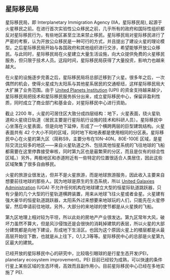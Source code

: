 ## 星际移民局


星际移民局，即 Interplanetary Immigration Agency (IIA，星际移民局), 起源于火星移民之前。在进行首次实验性公众移民之前，几乎所有的政府和国际性组织都反对星际移民行为，有些地区甚至立法来禁止移民。星际移民局对星际移民进行了严密的考察，认为开放公众移民是一种可行的方式，并且提出了建设火星的理论模型。之后星际移民局开始与各国政府和其他组织进行交涉，希望能够开放公众移民。与此同时，星际移民局在火星建立大量生活设施，向大众提供免费的火星移民服务，但只限于技术人员。这段时间，星际移民局获得了大量投资，影响力也越来越大。


在火星的设施逐步完善之后，星际移民局将总部迁移到了火星。很多年之后，一次偶然的机会，使得火星成为太阳系与其他星系居民的交通枢纽，这样星际移民局大大扩展了业务范围。由于 [United Planets Institution](upi.md) (UPI) 的资金支持越来越少，星际移民局把技术和星际移民服务拆分出来，成立星际移民中心，保留非盈利性质，同时成立了商业部门和基金会，对星际移民中心进行资助。

截止 2200 年，火星的可居住区大致分成四层结构：地下，火星表面，绕火星轨道和火星绕日轨道（居民主要是行星际航行设施的技术和科研人员）。星际移民中心坐落在火星表面，但是向地下延伸，形成了一个横跨两层的巨型建筑结构。火星表面共有 42 个大小不同的区域，同时地下和地表都是使用相同的分区表。星际移民中心在火星的第九区（简称S9，主要分布在10N-40N，80E-100E 区域，是星际交流比较多的地区——来自火星轨道之外、包括其他恒星系统的飞往地球的飞船都需要在这里停靠接受审核，同时第九区也是最繁荣的分区，而且是仅有的综合性区域。）另外，两极地区和赤道附近有一些特定的位置很适合人类居住，因此这些区域聚集了很多自由移民。

火星的旅游业很发达，但并不是火星旅游，而是地球旅游服务，因此收入主要来自想要前往地球的那些人。因为地球是原生的生态系统，所以 [United Galaxies Administration](uga.md) (UGA) 不允许任何机构在地球建立大型的恒星际轨道跳跃器，只有少量的几个大型的行星轨道横跨装置，用来从地球飞往火星或者金星。火星建有强大豪华的恒星轨道跳跃器，太阳系外过来想要来地球玩的人们，只能先在火星停留，然后申请前往地球。另外，大部分的来地球的使节都是从火星换的飞船。

第九区地理上相对较为平坦，所以此处的房地产产业很发达。第九区常年大风，破坏力虽然不算大，但是风沙侵蚀还是会很快的消耗掉建筑的表层，所以火星的大部分建筑都是向地下建设，形成地下生活区。也因为这个原因火星上的楼层都是从最高层开始往下数，也就是从上往下，0,1,2,3等等。星际移民中心的总部是火星第九区最大的建筑。

已经开放的星际移民中心的研究中，比较吸引眼球的是行星生态开发(PEI，planetary ecosystem improvement)。PEI 目前已经较为成熟，可以快速的条件行星上某些区域的生态环境，高效而且副作用小。目前星际移民中心已经在多地实施了 PEI.




